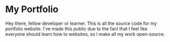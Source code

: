 # My Portfolio

Hey there, fellow developer or learner. This is all the source code for my portfolio website. I've made this public due to the fact that I feel like everyone should learn how to websites, so I make all my work open-source. 
